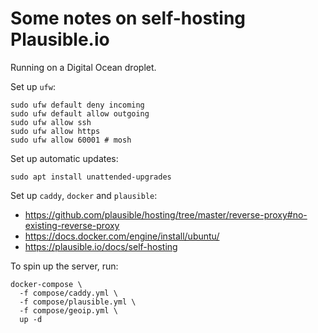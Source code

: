 # Some notes on self-hosting Plausible.io

Running on a Digital Ocean droplet.

Set up `ufw`:

```
sudo ufw default deny incoming
sudo ufw default allow outgoing
sudo ufw allow ssh
sudo ufw allow https
sudo ufw allow 60001 # mosh
```

Set up automatic updates:

```
sudo apt install unattended-upgrades
```

Set up `caddy`, `docker` and `plausible`:
- https://github.com/plausible/hosting/tree/master/reverse-proxy#no-existing-reverse-proxy
- https://docs.docker.com/engine/install/ubuntu/
- https://plausible.io/docs/self-hosting

To spin up the server, run:

```
docker-compose \
  -f compose/caddy.yml \
  -f compose/plausible.yml \
  -f compose/geoip.yml \
  up -d
```

